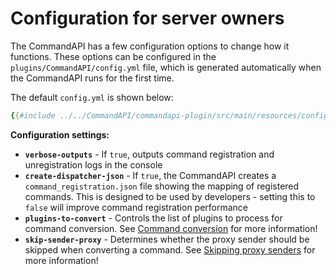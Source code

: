 # Configuration for server owners

The CommandAPI has a few configuration options to change how it functions. These options can be configured in the `plugins/CommandAPI/config.yml` file, which is generated automatically when the CommandAPI runs for the first time.

The default `config.yml` is shown below:

```yaml
{{#include ../../CommandAPI/commandapi-plugin/src/main/resources/config.yml}}
```

**Configuration settings:**

- **`verbose-outputs`** - If `true`, outputs command registration and unregistration logs in the console
- **`create-dispatcher-json`** - If `true`, the CommandAPI creates a `command_registration.json` file showing the mapping of registered commands. This is designed to be used by developers - setting this to `false` will improve command registration performance
- **`plugins-to-convert`** - Controls the list of plugins to process for command conversion. See [Command conversion](./conversionforowners.md) for more information!
- **`skip-sender-proxy`** - Determines whether the proxy sender should be skipped when converting a command. See [Skipping proxy senders](./skippingproxysenders.md) for more information!